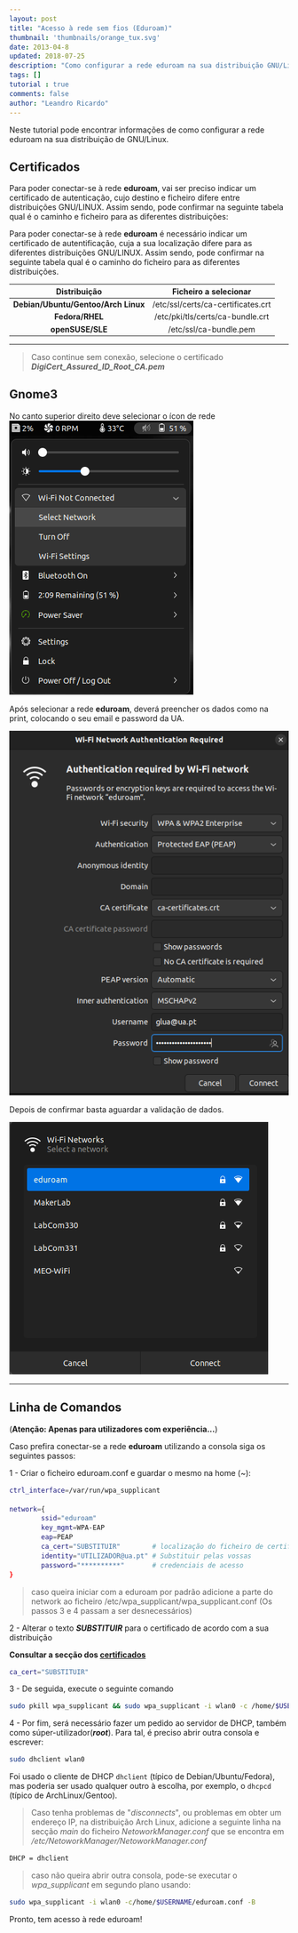 ```yaml
---
layout: post
title: "Acesso à rede sem fios (Eduroam)"
thumbnail: 'thumbnails/orange_tux.svg'
date: 2013-04-8
updated: 2018-07-25
description: "Como configurar a rede eduroam na sua distribuição GNU/Linux."
tags: []
tutorial : true
comments: false
author: "Leandro Ricardo"
---
```


Neste tutorial pode encontrar informações de como configurar a rede eduroam na sua distribuição de GNU/Linux.


## Certificados

Para poder conectar-se à rede **eduroam**, vai ser preciso indicar um certificado de autenticação, cujo destino e ficheiro difere entre distribuições GNU/LINUX. 
Assim sendo, pode confirmar na seguinte tabela qual é o caminho e ficheiro para as diferentes distribuições:

Para poder conectar-se à rede **eduroam** é necessário indicar um certificado de autentificação, cuja a sua localização difere para as diferentes distribuições GNU/LINUX. Assim sendo, pode confirmar na seguinte tabela qual é o caminho do ficheiro para as diferentes distribuições.

|            Distribuição             |                  Ficheiro a selecionar                   |
|:-----------------------------------:|:--------------------------------------------------------:|
| **Debian/Ubuntu/Gentoo/Arch Linux** | /etc/ssl/certs/ca-certificates.crt |
| **Fedora/RHEL**                     | /etc/pki/tls/certs/ca-bundle.crt   |
| **openSUSE/SLE**                    | /etc/ssl/ca-bundle.pem             |


________________________________

>Caso continue sem conexão, selecione o certificado **_DigiCert_Assured_ID_Root_CA.pem_**

## Gnome3

No canto superior direito deve selecionar o ícon de rede 
![gnomeInternetIcon](img/gnome3-1.png)

Após selecionar a rede **eduroam**, deverá preencher os dados como na print, colocando o seu email e password da UA.

![gnomeInternetMenu](img/gnome3-2.png)

Depois de confirmar basta aguardar a validação de dados.

![gnomeInternetLoad](img/gnome3-3.png)

________________________________

<!--## KDE-->

<!--No canto inferior direito selecionar o ícon de rede. -->
<!--![kdeInternetIcon](img/kde-1.png)-->

<!--Após selecionar a rede **eduroam**, deverá preencher os dados como nas secções anteriores. (ex: [Unity](#unity))-->

<!--![kdeInternetMenu](img/kde-2.png)-->

<!--Despois de confirmar os dados inseridos, estes serão validados e terá a conexão com a rede **eduroam**.-->

<!--![kdeInternetLoad](img/kde-3.png)-->

<!--________________________________-->

## Linha de Comandos

<!--TODO: Use a warning-->
(**Atenção: Apenas para utilizadores com experiência...**)

Caso prefira conectar-se a rede **eduroam** utilizando a consola siga os seguintes passos:

1 - Criar o ficheiro eduroam.conf e guardar o mesmo na home (~):

```bash
ctrl_interface=/var/run/wpa_supplicant

network={
        ssid="eduroam"
        key_mgmt=WPA-EAP
        eap=PEAP
        ca_cert="SUBSTITUIR"		# localização do ficheiro de certificados
        identity="UTILIZADOR@ua.pt"	# Substituir pelas vossas
        password="**********"		# credenciais de acesso
}
```
>caso queira iniciar com a eduroam por padrão adicione a parte do network ao ficheiro /etc/wpa_supplicant/wpa_supplicant.conf (Os passos 3 e 4 passam a ser desnecessários)

2 - Alterar o texto ***SUBSTITUIR*** para o certificado de acordo com a sua distribuição

<!--TODO: Use a warning-->
**Consultar a secção dos [certificados](#certificados)**

```bash
ca_cert="SUBSTITUIR"
```

3 - De seguida, execute o seguinte comando

```bash
sudo pkill wpa_supplicant && sudo wpa_supplicant -i wlan0 -c /home/$USERNAME/eduroam.conf
```

4 - Por fim, será necessário fazer um pedido ao servidor de DHCP, também como súper-utilizador(___root___). Para tal, é preciso abrir outra consola e escrever:

```bash
sudo dhclient wlan0
```

Foi usado o cliente de DHCP `dhclient` (típico de Debian/Ubuntu/Fedora), mas poderia ser usado qualquer outro à escolha, por exemplo, o `dhcpcd` (típico de ArchLinux/Gentoo).

>Caso tenha problemas de "_disconnects_", ou problemas em obter um endereço IP, na distribuição Arch Linux, adicione a seguinte linha na secção _main_ do ficheiro _NetoworkManager.conf_ que se encontra em */etc/NetoworkManager/NetoworkManager.conf*
```bash
DHCP = dhclient
```

>caso não queira abrir outra consola, pode-se executar o _wpa_supplicant_ em segundo plano usando:
~~~bash
sudo wpa_supplicant -i wlan0 -c/home/$USERNAME/eduroam.conf -B
~~~

Pronto, tem acesso à rede eduroam!
